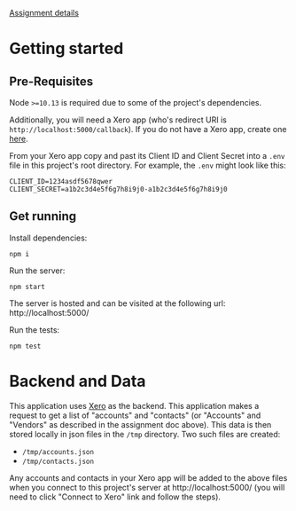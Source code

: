 [Assignment details](https://docs.google.com/document/d/16hj_zqOK9DcH1zOXeDfVg_bQxdxDN178E_bM5zjUnxA/edit)

# Getting started

## Pre-Requisites

Node `>=10.13` is required due to some of the project's dependencies.

Additionally, you will need a Xero app (who's redirect URI is `http://localhost:5000/callback`). If you do not have a Xero app, create one [here](https://developer.xero.com/myapps).

From your Xero app copy and past its Client ID and Client Secret into a `.env` file in this project's root directory. For example, the `.env` might look like this:

```
CLIENT_ID=1234asdf5678qwer
CLIENT_SECRET=a1b2c3d4e5f6g7h8i9j0-a1b2c3d4e5f6g7h8i9j0
```

## Get running

Install dependencies:

```
npm i
```

Run the server:

```
npm start
```

The server is hosted and can be visited at the following url: http://localhost:5000/

Run the tests:

```
npm test
```

# Backend and Data

This application uses [Xero](https://developer.xero.com/) as the backend. This application makes a request to get a list of "accounts" and "contacts" (or "Accounts" and "Vendors" as described in the assignment doc above). This data is then stored locally in json files in the `/tmp` directory. Two such files are created:

- `/tmp/accounts.json`
- `/tmp/contacts.json`

Any accounts and contacts in your Xero app will be added to the above files when you connect to this project's server at http://localhost:5000/ (you will need to click "Connect to Xero" link and follow the steps).
